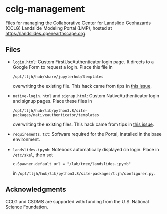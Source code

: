 # cclg-management

Files for managing the
Collaborative Center for Landslide Geohazards (CCLG)
Landslide Modeling Portal (LMP),
hosted at https://landslides.openearthscape.org.

## Files

* `login.html`: Custom FirstUseAuthenticator login page. It directs to a Google Form to request a login. Place this file in

  `/opt/tljh/hub/share/jupyterhub/templates`

  overwriting the existing file. This hack came from tips in [this
  issue](https://github.com/jupyterhub/jupyterhub/issues/1385).

* `native-login.html` and `signup.html`: Custom NativeAuthenticator login and
  signup pages. Place these files in

  `/opt/tljh/hub/lib/python3.8/site-packages/nativeauthenticator/templates`
  
  overwriting the existing files. This hack came from tips in [this
  issue](https://github.com/jupyterhub/jupyterhub/issues/1385).
* `requirements.txt`: Software required for the Portal, installed in the base
  environment.
* `landslides.ipynb`: Notebook automatically displayed on login. Place
  in `/etc/skel`, then set

  `c.Spawner.default_url = "/lab/tree/landslides.ipynb"`

  in `/opt/tljh/hub/lib/python3.8/site-packages/tljh/configurer.py`.


## Acknowledgments

CCLG and CSDMS are supported with funding from the U.S. National Science Foundation.
